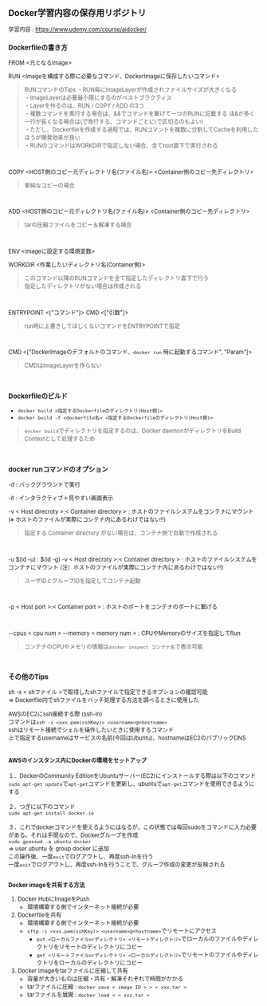 <span style="font-size: 80%">

## Docker学習内容の保存用リポジトリ

学習内容 : https://www.udemy.com/course/aidocker/

### Dockerfileの書き方

FROM <元となるImage>
<br>

RUN <Imageを構成する際に必要なコマンド、DockerImageに保存したいコマンド>
>RUNコマンドのTips
・RUN毎にImageLayerが作成されファイルサイズが大きくなる<br>
・ImageLayerは必要最小限にするのがベストプラクティス<br>
・Layerを作るのは、RUN / COPY / ADD の3つ<br>
・複数コマンドを実行する場合は、&&でコマンドを繋げて一つのRUNに記載する (&&が多く一行が長くなる場合は\で改行する、コマンドごとに\で区切るのもよい)<br>
・ただし、Dockerfileを作成する過程では、RUNコマンドを複数に分割してCacheを利用したほうが開発効率が良い<br>
・RUNのコマンドはWORKDIRで指定しない場合、全てroot直下で実行される

<br>

COPY <HOST側のコピー元ディレクトリ名(ファイル名)> <Container側のコピー先ディレクトリ>
>単純なコピーの場合

<br>

ADD <HOST側のコピー元ディレクトリ名(ファイル名)> <Container側のコピー先ディレクトリ>
>tarの圧縮ファイルをコピー＆解凍する場合

<br>

ENV <Imageに設定する環境変数>
<br>

WORKDIR <作業したいディレクトリ名(Container側)>
>このコマンド以降のRUNコマンドを全て指定したディレクトリ直下で行う<br>
>指定したディレクトリがない場合は作成される

<br>

ENTRYPOINT <["コマンド"]>
CMD <["引数"]>
>run時に上書きしてほしくないコマンドをENTRYPOINTで指定

<br>

CMD <["DockerImageのデフォルトのコマンド、`docker run` 時に起動するコマンド", "Param"]>
>CMDはImageLayerを作らない

<br>

### Dockerfileのビルド
- `docker build <指定するDockerfileのディレクトリ(Host側)>`
- `docker build -f <dockerfile名> <指定するDockerfileのディレクトリ(Host側)>`
>`docker build`でディレクトリを指定するのは、Docker daemonがディレクトリをBuild Contextとして処理するため

<br>

### docker runコマンドのオプション
-d : バックグラウンドで実行
<br>

-it : インタラクティブ＋見やすい画面表示
<br>

-v < Host direcroty >:< Container directory > : ホストのファイルシステムをコンテナにマウント (※ ホストのファイルが実際にコンテナ内にあるわけではない‼)
>指定する Container directory がない場合は、コンテナ側で自動で作成される

<br>

-u \$(id -u) : $(id -g) -v < Host direcroty >:< Container directory > : ホストのファイルシステムをコンテナにマウント (注）ホストのファイルが実際にコンテナ内にあるわけではない‼)
>ユーザIDとグループIDを指定してコンテナ起動

<br>

-p < Host port >:< Container port > : ホストのポートをコンテナのポートに繋げる

<br>

--cpus < cpu num > --memory < memory num > : CPUやMemoryのサイズを指定してRun
>コンテナのCPUやメモリの情報は`docker inspect コンテナ名`で表示可能

<br>

### その他のTips
sh -x < shファイル >で取得したshファイルで指定できるオプションの確認可能<br>
⇒ Dockerfile内でshファイルをバッチ処理する方法を調べるときに使用した
<br>

AWSのEC2にssh接続する際 (ssh-In)<br>
コマンドは`ssh -i <xxx.pem(sshKey)> <username>@<hostname>`<br>
sshはリモート接続でシェルを操作したいときに使用するコマンド<br>
上で指定するusernameはサービスの名前(今回はUbuntu)、hostnameはEC2のパブリックDNS<br>
<br>

#### AWSのインスタンス内にDockerの環境をセットアップ
１．DockerのCommunity EditionをUbuntuサーバー(EC2)にインストールする際は以下のコマンド<br>
`sudo apt-get update`で`apt-get`コマンドを更新し、ubuntuで`apt-get`コマンドを使用できるようにする<br><br>
２．つぎに以下のコマンド<br>
`sudo apt-get install docker.io`<br><br>
３．これでdockerコマンドを使えるようにはなるが、この状態では毎回sudoをコマンドに入力必要がある。それは手間なので、Dockerグループを作成<br>
`sudo gpasswd -a ubuntu docker`<br>
⇒ user ubuntu を group docker に追加<br>
この操作後、一度`exit`でログアウトし、再度ssh-Inを行う<br>
一度`exit`でログアウトし、再度ssh-Inを行うことで、グループ作成の変更が反映される<br>
<br>

**Docker imageを共有する方法**
1. Docker HubにImageをPush
    - 環境構築する側でインターネット接続が必要
1. Dockerfileを共有
    - 環境構築する側でインターネット接続が必要
    - `sftp -i <xxx.pem(sshKey)> <username>@<hostname>`でリモートにアクセス
        - `put <ローカルファイルorディレクトリ> <リモートディレクトリ>`でローカルのファイルやディレクトリをリモートのディレクトリにコピー
        - `get <リモートファイルorディレクトリ> <ローカルディレクトリ>`でリモートのファイルやディレクトリをローカルのディレクトリにコピー
1. Docker imageをtarファイルに圧縮して共有
    - 容量が大きいものは圧縮・共有・解凍それぞれで時間がかかる
    - tarファイルに圧縮 : `docker save < image ID > > < xxx.tar >`
    - tarファイルを展開 : `docker load < < xxx.tar >`

</span>